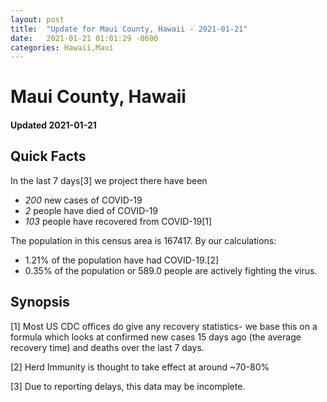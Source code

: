 ```yaml
---
layout: post
title:  "Update for Maui County, Hawaii - 2021-01-21"
date:   2021-01-21 01:01:29 -0600
categories: Hawaii,Maui
---
```


# Maui County, Hawaii
#### Updated 2021-01-21

## Quick Facts

In the last 7 days[3] we project there have been
- *200* new cases of COVID-19
- *2* people have died of COVID-19
- *103* people have recovered from COVID-19[1]

The population in this census area is 167417. By our calculations:
- 1.21% of the population have had COVID-19.[2]
- 0.35% of the population or 589.0 people are actively fighting the virus.

## Synopsis




[1] Most US CDC offices do give any recovery statistics- we base this on a formula which looks at confirmed new cases
15 days ago (the average recovery time) and deaths over the last 7 days.

[2] Herd Immunity is thought to take effect at around ~70-80%

[3] Due to reporting delays, this data may be incomplete.
 
    